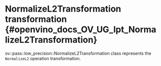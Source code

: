 # NormalizeL2Transformation transformation {#openvino_docs_OV_UG_lpt_NormalizeL2Transformation}

ov::pass::low_precision::NormalizeL2Transformation class represents the `NormalizeL2` operation transformation.
